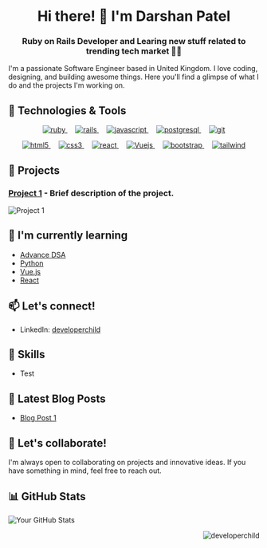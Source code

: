 <h1 align="center">Hi there! 👋 I'm Darshan Patel</h1>
<h3 align="center">Ruby on Rails Developer and Learing new stuff related to trending tech market 👨‍💻</h3>

I'm a passionate Software Engineer based in United Kingdom. I love coding, designing, and building awesome things. Here you'll find a glimpse of what I do and the projects I'm working on.


## 🔧 Technologies & Tools
  <p align="center">
    <a href="https://www.ruby-lang.org/en/" target="_blank" rel="noreferrer"> <img src="https://img.shields.io/badge/Ruby-CC342D?style=for-the-badge&logo=ruby&logoColor=white" alt="ruby"/> </a>
   &nbsp;&nbsp;&nbsp;
    <a href="https://rubyonrails.org" target="_blank" rel="noreferrer"> <img src="https://img.shields.io/badge/Ruby_on_Rails-CC0000?style=for-the-badge&logo=ruby-on-rails&logoColor=white" alt="rails"/> </a>
    &nbsp;&nbsp;&nbsp;
    <a href="https://developer.mozilla.org/en-US/docs/Web/JavaScript" target="_blank" rel="noreferrer"> <img src="https://img.shields.io/badge/JavaScript-323330?style=for-the-badge&logo=javascript&logoColor=F7DF1E" alt="javascript"/> </a>
    &nbsp;&nbsp;&nbsp;
    <a href="https://www.postgresql.org" target="_blank" rel="noreferrer"> <img src="https://img.shields.io/badge/PostgreSQL-316192?style=for-the-badge&logo=postgresql&logoColor=white" alt="postgresql"/> </a>
    &nbsp;&nbsp;&nbsp;
    <a href="https://git-scm.com/" target="_blank" rel="noreferrer"> <img src="https://img.shields.io/badge/GIT-E44C30?style=for-the-badge&logo=git&logoColor=white" alt="git"/> </a>
  </p>
  <p align="center">
    <a href="https://www.w3.org/html/" target="_blank" rel="noreferrer"> <img src="https://img.shields.io/badge/HTML5-E34F26?style=for-the-badge&logo=html5&logoColor=white" alt="html5"/> </a>
    &nbsp;&nbsp;&nbsp;
    <a href="https://www.w3schools.com/css/" target="_blank" rel="noreferrer"> <img src="https://img.shields.io/badge/CSS3-1572B6?style=for-the-badge&logo=css3&logoColor=white" alt="css3"/> </a>
   &nbsp;&nbsp;&nbsp;
    <a href="https://reactjs.org/" target="_blank" rel="noreferrer"> <img src="https://img.shields.io/badge/React-20232A?style=for-the-badge&logo=react&logoColor=61DAFB" alt="react"/> </a>
    &nbsp;&nbsp;&nbsp;
    <a href="https://vuejs.org/" target="_blank" rel="noreferrer"> <img src="https://img.shields.io/badge/Vuejs-20232A?style=for-the-badge&logo=vuejs&logoColor=#4FC08D" alt="Vuejs"/> </a>
    &nbsp;&nbsp;&nbsp;
    <a href="https://getbootstrap.com" target="_blank" rel="noreferrer"> <img src="https://img.shields.io/badge/Bootstrap-563D7C?style=for-the-badge&logo=bootstrap&logoColor=white" alt="bootstrap"/> </a>
    &nbsp;&nbsp;&nbsp;
    <a href="https://tailwindcss.com/" target="_blank" rel="noreferrer"> <img src="https://img.shields.io/badge/Tailwind_CSS-38B2AC?style=for-the-badge&logo=tailwind-css&logoColor=white" alt="tailwind"/> </a>
  </p>
<p align="center">
</p>


## 🚀 Projects

### [Project 1](link-to-project1) - Brief description of the project.

![Project 1](project1-thumbnail.png)


## 🌱 I'm currently learning

- [Advance DSA](https://neetcode.io/courses/advanced-algorithms/0)
- [Python](https://www.python.org/)
- [Vue.js](https://vuejs.org/)
- [React](https://react.dev/)


## 📫 Let's connect!

- LinkedIn: [developerchild](https://www.linkedin.com/in/developerchild/)


## 💼 Skills

- Test


## 📝 Latest Blog Posts

- [Blog Post 1](link-to-blogpost1)


## 🤝 Let's collaborate!

I'm always open to collaborating on projects and innovative ideas. If you have something in mind, feel free to reach out.


## 📊 GitHub Stats

![Your GitHub Stats](https://github-readme-stats.vercel.app/api?username=developerchild&show_icons=true&hide=stars&count_private=true&hide_border=true&theme=radical)


<p align="right"> <img src="https://komarev.com/ghpvc/?username=developerchild&label=Profile%20views&color=0e75b6&style=flat" alt="developerchild" /> </p>
